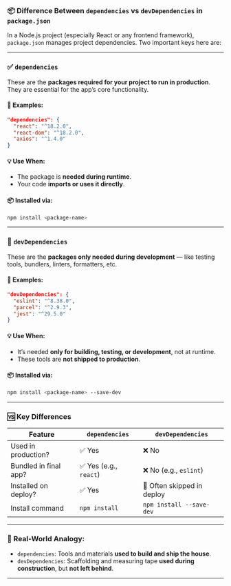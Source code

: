 
### 📦 Difference Between `dependencies` vs `devDependencies` in `package.json`

In a Node.js project (especially React or any frontend framework), `package.json` manages project dependencies. Two important keys here are:

---

### ✅ `dependencies`

These are the **packages required for your project to run in production**.
They are essential for the app’s core functionality.

#### 🔧 Examples:

```json
"dependencies": {
  "react": "^18.2.0",
  "react-dom": "^18.2.0",
  "axios": "^1.4.0"
}
```

#### 💡 Use When:

* The package is **needed during runtime**.
* Your code **imports or uses it directly**.

#### 📦 Installed via:

```bash
npm install <package-name>
```

---

### 🔨 `devDependencies`

These are the **packages only needed during development** — like testing tools, bundlers, linters, formatters, etc.

#### 🧪 Examples:

```json
"devDependencies": {
  "eslint": "^8.38.0",
  "parcel": "^2.9.3",
  "jest": "^29.5.0"
}
```

#### 💡 Use When:

* It’s needed **only for building, testing, or development**, not at runtime.
* These tools are **not shipped to production**.

#### 📦 Installed via:

```bash
npm install <package-name> --save-dev
```

---

### 🆚 Key Differences

| Feature               | `dependencies`        | `devDependencies`          |
| --------------------- | --------------------- | -------------------------- |
| Used in production?   | ✅ Yes                 | ❌ No                       |
| Bundled in final app? | ✅ Yes (e.g., `react`) | ❌ No (e.g., `eslint`)      |
| Installed on deploy?  | ✅ Yes                 | 🚫 Often skipped in deploy |
| Install command       | `npm install`         | `npm install --save-dev`   |

---

### 🚀 Real-World Analogy:

* `dependencies`: Tools and materials **used to build and ship the house**.
* `devDependencies`: Scaffolding and measuring tape **used during construction**, but **not left behind**.

---